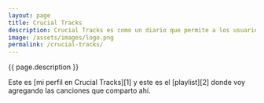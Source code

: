 ```yaml
---
layout: page
title: Crucial Tracks
description: Crucial Tracks es como un diario que permite a los usuarios compartir una rola al día y escribir algo al respecto de esa rola. Pensé que sería divertido crear una página donde mostrar las canciones que voy publicando en mi perfil de Crucial Tracks.
image: /assets/images/logo.png
permalink: /crucial-tracks/
---
```


<p class="text-center">{{ page.description }}</p>

<p class="text-center">Este es [mi perfil en Crucial Tracks][1] y este es el [playlist][2] donde voy agregando las canciones que comparto ahí.</p>

<ul id="tracks" class="list-unstyled"></ul>

[1]: https://app.crucialtracks.org/profile/mijo
[2]: https://music.apple.com/mx/playlist/crucial-tracks/pl.u-g39JFWq0EPd?l=en
